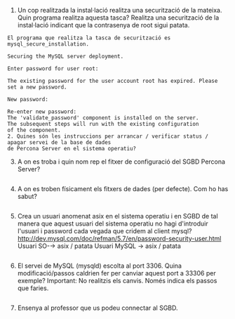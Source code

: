 1. Un cop realitzada la instal·lació realitza una securització de la mateixa. Quin programa realitza
aquesta tasca? Realitza una securització de la instal·lació indicant que la contrasenya de root
sigui patata.
```
El programa que realitza la tasca de securització es mysql_secure_installation.
```
```
Securing the MySQL server deployment.

Enter password for user root:

The existing password for the user account root has expired. Please set a new password.

New password:

Re-enter new password:
The 'validate_password' component is installed on the server.
The subsequent steps will run with the existing configuration
of the component.
2. Quines són les instruccions per arrancar / verificar status / apagar servei de la base de dades
de Percona Server en el sistema operatiu?
```
3. A on es troba i quin nom rep el fitxer de configuració del SGBD Percona Server?
```

```
4. A on es troben físicament els fitxers de dades (per defecte). Com ho has sabut?
```

```
5. Crea un usuari anomenat asix en el sistema operatiu i en SGBD de tal manera que aquest
usuari del sistema operatiu no hagi d'introduir l'usuari i password cada vegada que cridem al
client mysql?
http://dev.mysql.com/doc/refman/5.7/en/password-security-user.html
Usuari SO-→ asix / patata
Usuari MySQL → asix / patata
```

```
6. El servei de MySQL (mysqld) escolta al port 3306. Quina modificació/passos caldrien fer per
canviar aquest port a 33306 per exemple? Important: No realitzis els canvis. Només indica els
passos que faries.
```

```
7. Ensenya al professor que us podeu connectar al SGBD.
```

```
